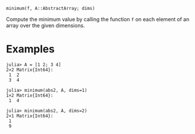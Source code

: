 ```
minimum(f, A::AbstractArray; dims)
```

Compute the minimum value by calling the function `f` on each element of an array over the given dimensions.

# Examples

```jldoctest
julia> A = [1 2; 3 4]
2×2 Matrix{Int64}:
 1  2
 3  4

julia> minimum(abs2, A, dims=1)
1×2 Matrix{Int64}:
 1  4

julia> minimum(abs2, A, dims=2)
2×1 Matrix{Int64}:
 1
 9
```
